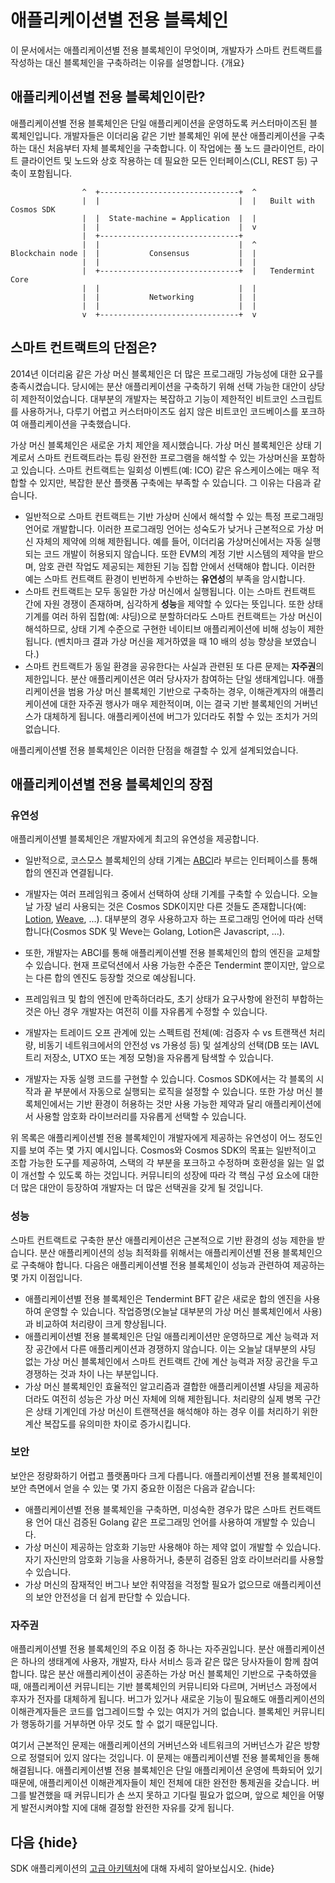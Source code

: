 <!--
order: 2
-->

# 애플리케이션별 전용 블록체인

이 문서에서는 애플리케이션별 전용 블록체인이 무엇이며, 개발자가 스마트 컨트랙트를 작성하는 대신 블록체인을 구축하려는 이유를 설명합니다. {개요}

## 애플리케이션별 전용 블록체인이란?

애플리케이션별 전용 블록체인은 단일 애플리케이션을 운영하도록 커스터마이즈된 블록체인입니다. 개발자들은 이더리움 같은 기반 블록체인 위에 분산 애플리케이션을 구축하는 대신 처음부터 자체 블록체인을 구축합니다. 이 작업에는 풀 노드 클라이언트, 라이트 클라이언트 및 노드와 상호 작용하는 데 필요한 모든 인터페이스(CLI, REST 등) 구축이 포함됩니다.

```
                ^  +-------------------------------+  ^
                |  |                               |  |   Built with Cosmos SDK
                |  |  State-machine = Application  |  |
                |  |                               |  v
                |  +-------------------------------+
                |  |                               |  ^
Blockchain node |  |           Consensus           |  |
                |  |                               |  |
                |  +-------------------------------+  |   Tendermint Core
                |  |                               |  |
                |  |           Networking          |  |
                |  |                               |  |
                v  +-------------------------------+  v
```

## 스마트 컨트랙트의 단점은?

2014년 이더리움 같은 가상 머신 블록체인은 더 많은 프로그래밍 가능성에 대한 요구를 충족시켰습니다. 당시에는 분산 애플리케이션을 구축하기 위해 선택 가능한 대안이 상당히 제한적이었습니다. 대부분의 개발자는 복잡하고 기능이 제한적인 비트코인 스크립트를 사용하거나, 다루기 어렵고 커스터마이즈도 쉽지 않은 비트코인 코드베이스를 포크하여 애플리케이션을 구축했습니다.

가상 머신 블록체인은 새로운 가치 제안을 제시했습니다. 가상 머신 블록체인은 상태 기계로서 스마트 컨트랙트라는 튜링 완전한 프로그램을 해석할 수 있는 가상머신을 포함하고 있습니다. 스마트 컨트랙트는 일회성 이벤트(예: ICO) 같은 유스케이스에는 매우 적합할 수 있지만, 복잡한 분산 플랫폼 구축에는 부족할 수 있습니다. 그 이유는 다음과 같습니다. 

- 일반적으로 스마트 컨트랙트는 기반 가상머 신에서 해석할 수 있는 특정 프로그래밍 언어로 개발합니다. 이러한 프로그래밍 언어는 성숙도가 낮거나 근본적으로 가상 머신 자체의 제약에 의해 제한됩니다. 예를 들어, 이더리움 가상머신에서는 자동 실행되는 코드 개발이 허용되지 않습니다. 또한 EVM의 계정 기반 시스템의 제약을 받으며, 암호 관련 작업도 제공되는 제한된 기능 집합 안에서 선택해야 합니다. 이러한 예는 스마트 컨트랙트 환경이 빈번하게 수반하는 **유연성**의 부족을 암시합니다.
- 스마트 컨트랙트는 모두 동일한 가상 머신에서 실행됩니다. 이는 스마트 컨트랙트 간에 자원 경쟁이 존재하며, 심각하게 **성능**을 제약할 수 있다는 뜻입니다. 또한 상태 기계를 여러 하위 집합(예: 샤딩)으로 분할하더라도 스마트 컨트랙트는 가상 머신이 해석하므로, 상태 기계 수준으로 구현한 네이티브 애플리케이션에 비해 성능이 제한됩니다. (벤치마크 결과 가상 머신을 제거하였을 때 10 배의 성능 향상을 보였습니다.)
- 스마트 컨트랙트가 동일 환경을 공유한다는 사실과 관련된 또 다른 문제는 **자주권**의 제한입니다. 분산 애플리케이션은 여러 당사자가 참여하는 단일 생태계입니다. 애플리케이션을 범용 가상 머신 블록체인 기반으로 구축하는 경우, 이해관계자의 애플리케이션에 대한 자주권 행사가 매우 제한적이며, 이는 결국 기반 블록체인의 거버넌스가 대체하게 됩니다. 애플리케이션에 버그가 있더라도 취할 수 있는 조치가 거의 없습니다.

애플리케이션별 전용 블록체인은 이러한 단점을 해결할 수 있게 설계되었습니다.

## 애플리케이션별 전용 블록체인의 장점

### 유연성

애플리케이션별 블록체인은 개발자에게 최고의 유연성을 제공합니다.

- 일반적으로, 코스모스 블록체인의 상태 기계는 [ABCI](https://docs.tendermint.com/v0.34/spec/abci/)라 부르는 인터페이스를 통해 합의 엔진과 연결됩니다.

- 개발자는 여러 프레임워크 중에서 선택하여 상태 기계를 구축할 수 있습니다. 오늘날 가장 널리 사용되는 것은 Cosmos SDK이지만 다른 것들도 존재합니다(예: [Lotion](https://github.com/nomic-io/lotion), [Weave](https://github.com/iov-one/weave), ...). 대부분의 경우 사용하고자 하는 프로그래밍 언어에 따라 선택합니다(Cosmos SDK 및 Weve는 Golang, Lotion은 Javascript, ...).
- 또한, 개발자는 ABCI를 통해 애플리케이션별 전용 블록체인의 합의 엔진을 교체할 수 있습니다. 현재 프로덕션에서 사용 가능한 수준은 Tendermint 뿐이지만, 앞으로는 다른 합의 엔진도 등장할 것으로 예상됩니다.
- 프레임워크 및 합의 엔진에 만족하더라도, 초기 상태가 요구사항에 완전히 부합하는 것은 아닌 경우 개발자는 여전히 이를 자유롭게 수정할 수 있습니다.
- 개발자는 트레이드 오프 관계에 있는 스펙트럼 전체(예: 검증자 수 vs 트랜잭션 처리량, 비동기 네트워크에서의 안전성 vs 가용성 등) 및 설계상의 선택(DB 또는 IAVL 트리 저장소, UTXO 또는 계정 모형)을 자유롭게 탐색할 수 있습니다.
- 개발자는 자동 실행 코드를 구현할 수 있습니다. Cosmos SDK에서는 각 블록의 시작과 끝 부분에서 자동으로 실행되는 로직을 설정할 수 있습니다. 또한 가상 머신 블록체인에서는 기반 환경이 허용하는 것만 사용 가능한 제약과 달리 애플리케이션에서 사용할 암호화 라이브러리를 자유롭게 선택할 수 있습니다.

위 목록은 애플리케이션별 전용 블록체인이 개발자에게 제공하는 유연성이 어느 정도인지를 보여 주는 몇 가지 예시입니다. Cosmos와 Cosmos SDK의 목표는 일반적이고 조합 가능한 도구를 제공하여, 스택의 각 부분을 포크하고 수정하며 호환성을 잃는 일 없이 개선할 수 있도록 하는 것입니다. 커뮤니티의 성장에 따라 각 핵심 구성 요소에 대한 더 많은 대안이 등장하여 개발자는 더 많은 선택권을 갖게 될 것입니다.

### 성능

스마트 컨트랙트로 구축한 분산 애플리케이션은 근본적으로 기반 환경의 성능 제한을 받습니다. 분산 애플리케이션의 성능 최적화를 위해서는 애플리케이션별 전용 블록체인으로 구축해야 합니다. 다음은 애플리케이션별 전용 블록체인이 성능과 관련하여 제공하는 몇 가지 이점입니다.

- 애플리케이션별 전용 블록체인은 Tendermint BFT 같은 새로운 합의 엔진을 사용하여 운영할 수 있습니다. 작업증명(오늘날 대부분의 가상 머신 블록체인에서 사용)과 비교하여 처리량이 크게 향상됩니다.
- 애플리케이션별 전용 블록체인은 단일 애플리케이션만 운영하므로 계산 능력과 저장 공간에서 다른 애플리케이션과 경쟁하지 않습니다. 이는 오늘날 대부분의 샤딩 없는 가상 머신 블록체인에서 스마트 컨트랙트 간에 계산 능력과 저장 공간을 두고 경쟁하는 것과 차이 나는 부분입니다.
- 가상 머신 블록체인인 효율적인 알고리즘과 결합한 애플리케이션별 샤딩을 제공하더라도 여전히 성능은 가상 머신 자체에 의해 제한됩니다. 처리량의 실제 병목 구간은 상태 기계인데 가상 머신이 트랜잭션을 해석해야 하는 경우 이를 처리하기 위한 계산 복잡도를 유의미한 차이로 증가시킵니다.

### 보안

보안은 정량화하기 어렵고 플랫폼마다 크게 다릅니다. 애플리케이션별 전용 블록체인이 보안 측면에서 얻을 수 있는 몇 가지 중요한 이점은 다음과 같습니다:

- 애플리케이션별 전용 블록체인을 구축하면, 미성숙한 경우가 많은 스마트 컨트랙트용 언어 대신 검증된 Golang 같은 프로그래밍 언어를 사용하여 개발할 수 있습니다.
- 가상 머신이 제공하는 암호화 기능만 사용해야 하는 제약 없이 개발할 수 있습니다. 자기 자신만의 암호화 기능을 사용하거나, 충분히 검증된 암호 라이브러리를 사용할 수 있습니다.
- 가상 머신의 잠재적인 버그나 보안 취약점을 걱정할 필요가 없으므로 애플리케이션의 보안 안전성을 더 쉽게 판단할 수 있습니다.

### 자주권

애플리케이션별 전용 블록체인의 주요 이점 중 하나는 자주권입니다. 분산 애플리케이션은 하나의 생태계에 사용자, 개발자, 타사 서비스 등과 같은 많은 당사자들이 함께 참여합니다. 많은 분산 애플리케이션이 공존하는 가상 머신 블록체인 기반으로 구축하였을 때, 애플리케이션 커뮤니티는 기반 블록체인의 커뮤니티와 다르며, 거버넌스 과정에서 후자가 전자를 대체하게 됩니다. 버그가 있거나 새로운 기능이 필요해도 애플리케이션의 이해관계자들은 코드를 업그레이드할 수 있는 여지가 거의 없습니다. 블록체인 커뮤니티가 행동하기를 거부하면 아무 것도 할 수 없기 때문입니다.

여기서 근본적인 문제는 애플리케이션의 거버넌스와 네트워크의 거버넌스가 같은 방향으로 정렬되어 있지 않다는 것입니다. 이 문제는 애플리케이션별 전용 블록체인을 통해 해결됩니다. 애플리케이션별 전용 블록체인은 단일 애플리케이션 운영에 특화되어 있기 때문에, 애플리케이션 이해관계자들이 체인 전체에 대한 완전한 통제권을 갖습니다. 버그를 발견했을 때 커뮤니티가 손 쓰지 못하고 기다릴 필요가 없으며, 앞으로 체인을 어떻게 발전시켜야할 지에 대해 결정할 완전한 자유를 갖게 됩니다.

## 다음 {hide}

SDK 애플리케이션의 [고급 아키텍처](./sdk-app-architecture.md)에 대해 자세히 알아보십시오. {hide}

